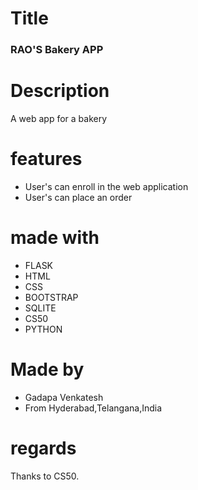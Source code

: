 # Title

### RAO'S Bakery APP

# Description

A web app for a bakery

# features

* User's can enroll in the web application
* User's can place an order


# made with

* FLASK
* HTML
* CSS
* BOOTSTRAP
* SQLITE
* CS50
* PYTHON

# Made by

* Gadapa Venkatesh
* From Hyderabad,Telangana,India

# regards

Thanks to CS50.
